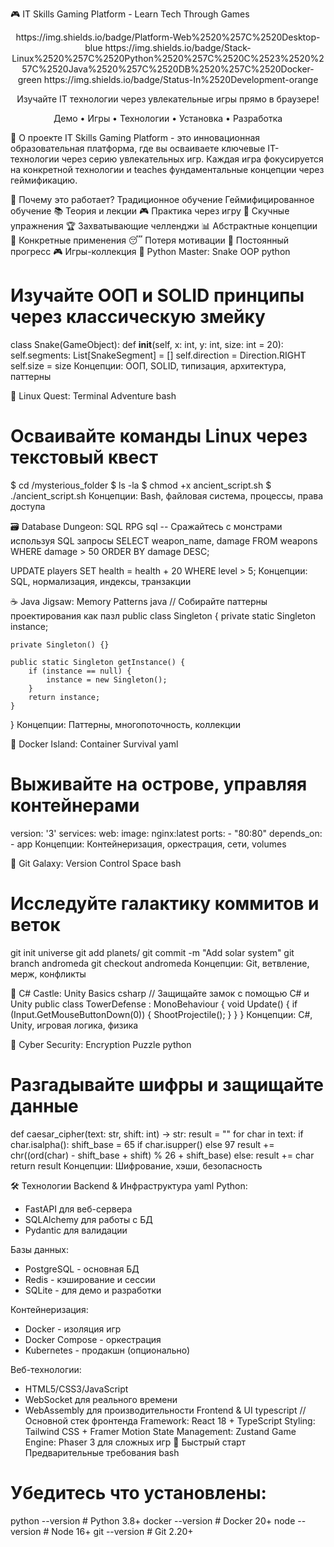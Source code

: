 🎮 IT Skills Gaming Platform - Learn Tech Through Games
<div align="center">
https://img.shields.io/badge/Platform-Web%2520%257C%2520Desktop-blue
https://img.shields.io/badge/Stack-Linux%2520%257C%2520Python%2520%257C%2520C%2523%2520%257C%2520Java%2520%257C%2520DB%2520%257C%2520Docker-green
https://img.shields.io/badge/Status-In%2520Development-orange

Изучайте IT технологии через увлекательные игры прямо в браузере!

Демо • Игры • Технологии • Установка • Разработка

</div>
🎯 О проекте
IT Skills Gaming Platform - это инновационная образовательная платформа, где вы осваиваете ключевые IT-технологии через серию увлекательных игр. Каждая игра фокусируется на конкретной технологии и teaches фундаментальные концепции через геймификацию.

🌟 Почему это работает?
Традиционное обучение	Геймифицированное обучение
📚 Теория и лекции	🎮 Практика через игру
📝 Скучные упражнения	🏆 Захватывающие челленджи
📊 Абстрактные концепции	🎯 Конкретные применения
😴 Потеря мотивации	💪 Постоянный прогресс
🎮 Игры-коллекция
🐍 Python Master: Snake OOP
python
# Изучайте ООП и SOLID принципы через классическую змейку
class Snake(GameObject):
    def __init__(self, x: int, y: int, size: int = 20):
        self.segments: List[SnakeSegment] = []
        self.direction = Direction.RIGHT
        self.size = size
Концепции: ООП, SOLID, типизация, архитектура, паттерны

🐧 Linux Quest: Terminal Adventure
bash
# Осваивайте команды Linux через текстовый квест
$ cd /mysterious_folder
$ ls -la
$ chmod +x ancient_script.sh
$ ./ancient_script.sh
Концепции: Bash, файловая система, процессы, права доступа

🗃️ Database Dungeon: SQL RPG
sql
-- Сражайтесь с монстрами используя SQL запросы
SELECT weapon_name, damage 
FROM weapons 
WHERE damage > 50 
ORDER BY damage DESC;

UPDATE players 
SET health = health + 20 
WHERE level > 5;
Концепции: SQL, нормализация, индексы, транзакции

☕ Java Jigsaw: Memory Patterns
java
// Собирайте паттерны проектирования как пазл
public class Singleton {
    private static Singleton instance;
    
    private Singleton() {}
    
    public static Singleton getInstance() {
        if (instance == null) {
            instance = new Singleton();
        }
        return instance;
    }
}
Концепции: Паттерны, многопоточность, коллекции

🐳 Docker Island: Container Survival
yaml
# Выживайте на острове, управляя контейнерами
version: '3'
services:
  web:
    image: nginx:latest
    ports:
      - "80:80"
    depends_on:
      - app
Концепции: Контейнеризация, оркестрация, сети, volumes

🔄 Git Galaxy: Version Control Space
bash
# Исследуйте галактику коммитов и веток
git init universe
git add planets/
git commit -m "Add solar system"
git branch andromeda
git checkout andromeda
Концепции: Git, ветвление, мерж, конфликты

🎯 C# Castle: Unity Basics
csharp
// Защищайте замок с помощью C# и Unity
public class TowerDefense : MonoBehaviour {
    void Update() {
        if (Input.GetMouseButtonDown(0)) {
            ShootProjectile();
        }
    }
}
Концепции: C#, Unity, игровая логика, физика

🔐 Cyber Security: Encryption Puzzle
python
# Разгадывайте шифры и защищайте данные
def caesar_cipher(text: str, shift: int) -> str:
    result = ""
    for char in text:
        if char.isalpha():
            shift_base = 65 if char.isupper() else 97
            result += chr((ord(char) - shift_base + shift) % 26 + shift_base)
        else:
            result += char
    return result
Концепции: Шифрование, хэши, безопасность

🛠 Технологии
Backend & Инфраструктура
yaml
Python: 
  - FastAPI для веб-сервера
  - SQLAlchemy для работы с БД
  - Pydantic для валидации

Базы данных:
  - PostgreSQL - основная БД
  - Redis - кэширование и сессии
  - SQLite - для демо и разработки

Контейнеризация:
  - Docker - изоляция игр
  - Docker Compose - оркестрация
  - Kubernetes - продакшн (опционально)

Веб-технологии:
  - HTML5/CSS3/JavaScript
  - WebSocket для реального времени
  - WebAssembly для производительности
Frontend & UI
typescript
// Основной стек фронтенда
Framework: React 18 + TypeScript
Styling: Tailwind CSS + Framer Motion
State Management: Zustand
Game Engine: Phaser 3 для сложных игр
🚀 Быстрый старт
Предварительные требования
bash
# Убедитесь что установлены:
python --version  # Python 3.8+
docker --version  # Docker 20+
node --version    # Node 16+
git --version     # Git 2.20+
